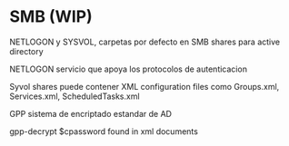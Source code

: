 # SMB (WIP)

NETLOGON y SYSVOL, carpetas por defecto en SMB shares para active directory

NETLOGON servicio que apoya los protocolos de autenticacion



Syvol shares  puede contener XML configuration files como Groups.xml, Services.xml, ScheduledTasks.xml



GPP sistema de encriptado estandar de AD

gpp-decrypt $cpassword found in xml documents

